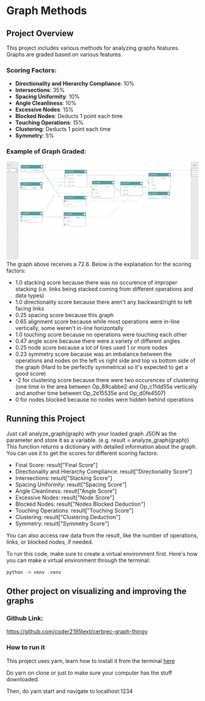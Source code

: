 # Graph Methods 

## Project Overview
This project includes various methods for analyzing graphs features. Graphs are graded based on various features.

### Scoring Factors:
- **Directionality and Hierarchy Compliance**: 10%
- **Intersections**: 35%
- **Spacing Uniformity**: 10%
- **Angle Cleanliness**: 10%
- **Excessive Nodes**: 15%
- **Blocked Nodes**: Deducts 1 point each time 
- **Touching Operations**: 15%
- **Clustering**: Deducts 1 point each time 
- **Symmetry**: 5%

### Example of Graph Graded:
![Example Graph](images/Example.png)
The graph above receives a 72.6.
Below is the explanation for the scoring factors: 

- 1.0 stacking score because there was no occurence of improper stacking (i.e. links being stacked coming from different operations and data types)
- 1.0 directionality score because there aren't any backward/right to left facing links
- 0.25 spacing score because this graph
- 0.65 alignment score because while most operations were in-line vertically, some weren't in-line horizontally
- 1.0 touching score because no operations were touching each other
- 0.47 angle score because there were a variety of different angles
- 0.25 node score because a lot of lines used 1 or more nodes 
- 0.23 symmetry score because was an imbalance between the operations and nodes on the left vs right side and top vs bottom side of the graph (Hard to be perfectly symmetrical so it's expected to get a good score)
- -2 for clustering score because there were two occurences of clustering (one time in the area between Op_89cabbe2 and Op_c11dd55a vertically and another time between Op_2e15535e and Op_d0fe4507)
- 0 for nodes blocked because no nodes were hidden behind operations

## Running this Project
Just call analyze_graph(graph) with your loaded graph JSON as the parameter and store it as a variable. (e.g. result = analyze_graph(graph))
This function returns a dictionary with detailed information about the graph. You can use it to get the scores for different scoring factors:

- Final Score: result["Final Score"]
- Directionality and Hierarchy Compliance: result["Directionality Score"]
- Intersections: result["Stacking Score"]
- Spacing Uniformity: result["Spacing Score"]
- Angle Cleanliness: result["Angle Score"]
- Excessive Nodes: result["Node Score"]
- Blocked Nodes: result["Nodes Blocked Deduction"]
- Touching Operations: result["Touching Score"]
- Clustering: result["Clustering Deduction"]
- Symmetry: result["Symmetry Score"]

You can also access raw data from the result, like the number of operations, links, or blocked nodes, if needed.

To run this code, make sure to create a virtual environment first. Here's how you can make a virtual environment through the terminal: 

```bash
python -m venv .venv
```

## Other project on visualizing and improving the graphs

### Github Link: 
https://github.com/coder2195text/cerbrec-graph-thingy

### How to run it
This project uses yarn, learn how to install it from the terminal [here](https://yarnpkg.com/getting-started/install)

Do yarn on clone or just to make sure your computer has the stuff downloaded.

Then, do yarn start and navigate to localhost:1234 






